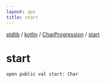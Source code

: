 ```yaml
---
layout: api
title: start
---
```

[stdlib](../../index.html) / [kotlin](../index.html) / [CharProgression](index.html) / [start](start.html)

# start

```
open public val start: Char
```
